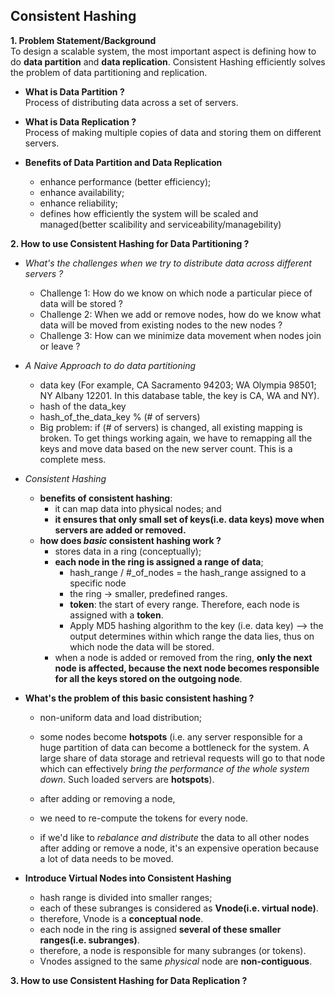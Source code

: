 ## Consistent Hashing

**1. Problem Statement/Background**  
To design a scalable system, the most important aspect is defining how to do **data partition** and **data replication**. Consistent Hashing efficiently solves the problem of data partitioning and replication.

- **What is Data Partition ?**  
Process of distributing data across a set of servers.

- **What is Data Replication ?**  
Process of making multiple copies of data and storing them on different servers.

- **Benefits of Data Partition and Data Replication**
  - enhance performance (better efficiency);
  - enhance availability;
  - enhance reliability;
  - defines how efficiently the system will be scaled and managed(better scalibility and serviceability/managebility)

**2. How to use Consistent Hashing for Data Partitioning ?**
- _What's the challenges when we try to distribute data across different servers ?_
  - Challenge 1: How do we know on which node a particular piece of data will be stored ?
  - Challenge 2: When we add or remove nodes, how do we know what data will be moved from existing nodes to the new nodes ?
  - Challenge 3: How can we minimize data movement when nodes join or leave ?
- _A Naive Approach to do data partitioning_
  - data key (For example, CA Sacramento 94203; WA Olympia 98501; NY Albany 12201. In this database table, the key is CA, WA and NY).
  - hash of the data_key
  - hash_of_the_data_key % (# of servers)
  - Big problem: if (# of servers) is changed, all existing mapping is broken. To get things working again, we have to remapping all the keys and move data based on the new server count. This is a complete mess.
- _Consistent Hashing_
  - **benefits of consistent hashing**:
    - it can map data into physical nodes; and
    - **it ensures that only small set of keys(i.e. data keys) move when servers are added or removed.**
  - **how does _basic_ consistent hashing work ?**
    - stores data in a ring (conceptually);
    - **each node in the ring is assigned a range of data**;
      - hash_range / #_of_nodes = the hash_range assigned to a specific node
      - the ring -> smaller, predefined ranges.
      - **token**: the start of every range. Therefore, each node is assigned with a **token**.
      - Apply MD5 hashing algorithm to the key (i.e. data key) --> the output determines within which range the data lies, thus on which node the data will be stored.
    - when a node is added or removed from the ring, **only the next node is affected, because the next node becomes responsible for all the keys stored on the outgoing node**.

- **What's the problem of this basic consistent hashing ?**
  -  non-uniform data and load distribution;
    - some nodes become **hotspots** (i.e. any server responsible for a huge partition of data can become a bottleneck for the system. A large share of data storage and retrieval requests will go to that node which can effectively _bring the performance of the whole system down_. Such loaded servers are **hotspots**). 

  -  after adding or removing a node,
    - we need to re-compute the tokens for every node.
    - if we'd like to _rebalance and distribute_ the data to all other nodes after adding or remove a node, it's an expensive operation because a lot of data needs to be moved.

- **Introduce Virtual Nodes into Consistent Hashing**
  -  hash range is divided into smaller ranges;
    - each of these subranges is considered as **Vnode(i.e. virtual node)**.  
    - therefore, Vnode is a **conceptual node**.
  -  each node in the ring is assigned **several of these smaller ranges(i.e. subranges)**.
    - therefore, a node is responsible for many subranges (or tokens).  
    - Vnodes assigned to the same _physical_ node are **non-contiguous**.

**3. How to use Consistent Hashing for Data Replication ?**
